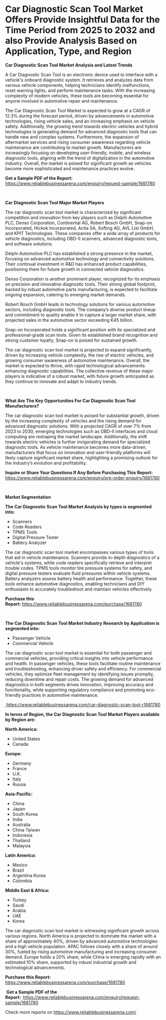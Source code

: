 <p><h1>Car Diagnostic Scan Tool Market Offers Provide Insightful Data for the Time Period from 2025 to 2032 and also Provide Analysis Based on Application, Type, and Region</h1></p><p><strong>Car Diagnostic Scan Tool Market Analysis and Latest Trends</strong></p>
<p><p>A Car Diagnostic Scan Tool is an electronic device used to interface with a vehicle's onboard diagnostic system. It retrieves and analyzes data from various vehicle components, helping technicians identify malfunctions, reset warning lights, and perform maintenance tasks. With the increasing complexity of modern vehicles, these tools are becoming essential for anyone involved in automotive repair and maintenance.</p><p>The Car Diagnostic Scan Tool Market is expected to grow at a CAGR of 12.3% during the forecast period, driven by advancements in automotive technologies, rising vehicle sales, and an increasing emphasis on vehicle safety. Additionally, the growing trend towards electric vehicles and hybrid technologies is generating demand for advanced diagnostic tools that can handle new and complex systems. Furthermore, the expansion of aftermarket services and rising consumer awareness regarding vehicle maintenance are contributing to market growth. Manufacturers are increasingly focusing on developing user-friendly, mobile, and wireless diagnostic tools, aligning with the trend of digitalization in the automotive industry. Overall, the market is poised for significant growth as vehicles become more sophisticated and maintenance practices evolve.</p></p>
<p><strong>Get a Sample PDF of the Report:&nbsp;</strong> <a href="https://www.reliablebusinessarena.com/enquiry/request-sample/1681780?utm_campaign=2042&utm_medium=2&utm_source=Github&utm_content=ia&utm_term=30032025&utm_id=car-diagnostic-scan-tool">https://www.reliablebusinessarena.com/enquiry/request-sample/1681780</a></p>
<p>&nbsp;</p>
<p><strong>Car Diagnostic Scan Tool Major Market Players</strong></p>
<p><p>The car diagnostic scan tool market is characterized by significant competition and innovation from key players such as Delphi Automotive PLC, Denso Corporation, Continental AG, Robert Bosch GmbH, Snap-on Incorporated, Hickok Incorporated, Actia SA, Softing AG, AVL List GmbH, and KPIT Technologies. These companies offer a wide array of products for vehicle diagnostics, including OBD-II scanners, advanced diagnostic tools, and software solutions.</p><p>Delphi Automotive PLC has established a strong presence in the market, focusing on advanced automotive technology and connectivity solutions. Their continual investment in R&D has enhanced product capabilities, positioning them for future growth in connected vehicle diagnostics.</p><p>Denso Corporation is another prominent player, recognized for its emphasis on precision and innovative diagnostic tools. Their strong global footprint, backed by robust automotive parts manufacturing, is expected to facilitate ongoing expansion, catering to emerging market demands.</p><p>Robert Bosch GmbH leads in technology solutions for various automotive sectors, including diagnostic tools. The company’s diverse product lineup and commitment to quality enable it to capture a larger market share, with projected sales in the automotive sector exceeding €45 billion. </p><p>Snap-on Incorporated holds a significant position with its specialized and professional-grade scan tools. Given its established brand recognition and strong customer loyalty, Snap-on is poised for sustained growth.</p><p>The car diagnostic scan tool market is projected to expand significantly, driven by increasing vehicle complexity, the rise of electric vehicles, and growing consumer awareness of automotive maintenance. Overall, the market is expected to thrive, with rapid technological advancements enhancing diagnostic capabilities. The collective revenue of these major players is indicative of a robust market, with future growth anticipated as they continue to innovate and adapt to industry trends.</p></p>
<p>&nbsp;</p>
<p><strong>What Are The Key Opportunities For Car Diagnostic Scan Tool Manufacturers?</strong></p>
<p><p>The car diagnostic scan tool market is poised for substantial growth, driven by the increasing complexity of vehicles and the rising demand for advanced diagnostic solutions. With a projected CAGR of over 7% from 2023 to 2030, emerging technologies such as OBD-II interfaces and cloud computing are reshaping the market landscape. Additionally, the shift towards electric vehicles is further invigorating demand for specialized diagnostic tools. As vehicle maintenance becomes more data-driven, manufacturers that focus on innovation and user-friendly platforms will likely capture significant market share, highlighting a promising outlook for the industry’s evolution and profitability.</p></p>
<p><strong>Inquire or Share Your Questions If Any Before Purchasing This Report:</strong> <a href="https://www.reliablebusinessarena.com/enquiry/pre-order-enquiry/1681780?utm_campaign=2042&utm_medium=2&utm_source=Github&utm_content=ia&utm_term=30032025&utm_id=car-diagnostic-scan-tool">https://www.reliablebusinessarena.com/enquiry/pre-order-enquiry/1681780</a></p>
<p>&nbsp;</p>
<p><strong>Market Segmentation</strong></p>
<p><strong>The Car Diagnostic Scan Tool Market Analysis by types is segmented into:</strong></p>
<p><ul><li>Scanners</li><li>Code Readers</li><li>TPMS Tools</li><li>Digital Pressure Tester</li><li>Battery Analyzer</li></ul></p>
<p><p>The car diagnostic scan tool market encompasses various types of tools that aid in vehicle maintenance. Scanners provide in-depth diagnostics of a vehicle's systems, while code readers specifically retrieve and interpret trouble codes. TPMS tools monitor tire pressure systems for safety, and digital pressure testers evaluate fluid pressures within vehicle systems. Battery analyzers assess battery health and performance. Together, these tools enhance automotive diagnostics, enabling technicians and DIY enthusiasts to accurately troubleshoot and maintain vehicles effectively.</p></p>
<p><strong>Purchase this Report:&nbsp;</strong><a href="https://www.reliablebusinessarena.com/purchase/1681780?utm_campaign=2042&utm_medium=2&utm_source=Github&utm_content=ia&utm_term=30032025&utm_id=car-diagnostic-scan-tool">https://www.reliablebusinessarena.com/purchase/1681780</a></p>
<p>&nbsp;</p>
<p><strong>The Car Diagnostic Scan Tool Market Industry Research by Application is segmented into:</strong></p>
<p><ul><li>Passenger Vehicle</li><li>Commercial Vehicle</li></ul></p>
<p><p>The car diagnostic scan tool market is essential for both passenger and commercial vehicles, providing critical insights into vehicle performance and health. In passenger vehicles, these tools facilitate routine maintenance and troubleshooting, enhancing driver safety and efficiency. For commercial vehicles, they optimize fleet management by identifying issues promptly, reducing downtime and repair costs. The growing demand for advanced diagnostics in both segments drives innovation, improving accuracy and functionality, while supporting regulatory compliance and promoting eco-friendly practices in automotive maintenance.</p></p>
<p><a href="https://www.reliablebusinessarena.com/car-diagnostic-scan-tool-r1681780?utm_campaign=2042&utm_medium=2&utm_source=Github&utm_content=ia&utm_term=30032025&utm_id=car-diagnostic-scan-tool">&nbsp;https://www.reliablebusinessarena.com/car-diagnostic-scan-tool-r1681780</a></p>
<p><strong>In terms of Region, the Car Diagnostic Scan Tool Market Players available by Region are:</strong></p>
<p>
    <p> <strong> North America: </strong>
        <ul>
            <li>United States</li>
            <li>Canada</li>
        </ul>
        </p> 
    <p> <strong> Europe: </strong>
        <ul>
            <li>Germany</li>
            <li>France</li>
            <li>U.K.</li>
            <li>Italy</li>
            <li>Russia</li>
        </ul>
        </p> 
    <p> <strong> Asia-Pacific: </strong>
        <ul>
            <li>China</li>
            <li>Japan</li>
            <li>South Korea</li>
            <li>India</li>
            <li>Australia</li>
            <li>China Taiwan</li>
            <li>Indonesia</li>
            <li>Thailand</li>
            <li>Malaysia</li>
        </ul>
        </p> 
    <p> <strong> Latin America: </strong>
        <ul>
            <li>Mexico</li>
            <li>Brazil</li>
            <li>Argentina Korea</li>
            <li>Colombia</li>
        </ul>
        </p> 
    <p> <strong> Middle East & Africa: </strong>
        <ul>
            <li>Turkey</li>
            <li>Saudi</li>
            <li>Arabia</li>
            <li>UAE</li>
            <li>Korea</li>
        </ul>
    </p>
    </p>
<p><p>The car diagnostic scan tool market is witnessing significant growth across various regions. North America is projected to dominate the market with a share of approximately 40%, driven by advanced automotive technologies and a high vehicle population. APAC follows closely with a share of around 30%, fueled by rising automotive manufacturing and increasing consumer demand. Europe holds a 20% share, while China is emerging rapidly with an estimated 10% share, supported by robust industrial growth and technological advancements.</p></p>
<p><strong>Purchase this Report: </strong><a href="https://www.reliablebusinessarena.com/purchase/1681780?utm_campaign=2042&utm_medium=2&utm_source=Github&utm_content=ia&utm_term=30032025&utm_id=car-diagnostic-scan-tool">https://www.reliablebusinessarena.com/purchase/1681780</a></p>
<p>&nbsp;<strong>Get a Sample PDF of the Report:&nbsp;&nbsp;</strong><a href="https://www.reliablebusinessarena.com/enquiry/request-sample/1681780?utm_campaign=2042&utm_medium=2&utm_source=Github&utm_content=ia&utm_term=30032025&utm_id=car-diagnostic-scan-tool">https://www.reliablebusinessarena.com/enquiry/request-sample/1681780</a></p>
<p><strong></strong></p>
<p>Check more reports on <a href="https://www.reliablebusinessarena.com/?utm_campaign=2042&utm_medium=2&utm_source=Github&utm_content=ia&utm_term=30032025&utm_id=car-diagnostic-scan-tool">https://www.reliablebusinessarena.com/</a></p>